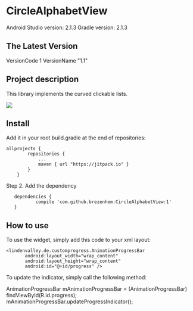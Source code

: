 CircleAlphabetView
===========
Android Studio version: 2.1.3
Gradle version: 2.1.3

The Latest Version
------------------
VersionCode 1
VersionName "1.1"

Project description
-------------------
This library implements the curved clickable lists.
 
 ![](http://im.ezgif.com/tmp/ezgif-3044549092.gif)
 
Install
-------------------

Add it in your root build.gradle at the end of repositories:
```
allprojects {
        repositories {
            ...
            maven { url "https://jitpack.io" }
        }
    }
 ```
    
Step 2. Add the dependency
 ```
    dependencies {
            compile 'com.github.brezenhem:CircleAlphabetView:1'
    } 
 ```

How to use
-------------------

To use the widget, simply add this code to your xml layout:

 ```
<lindenvalley.de.customprogress.AnimationProgressBar
        android:layout_width="wrap_content"
        android:layout_height="wrap_content"
        android:id="@+id/progress" />
 ```
 
To update the indicator, simply call the following method:

AnimationProgressBar mAnimationProgressBar = (AnimationProgressBar) findViewById(R.id.progress);
mAnimationProgressBar.updateProgressIndicator();
```
